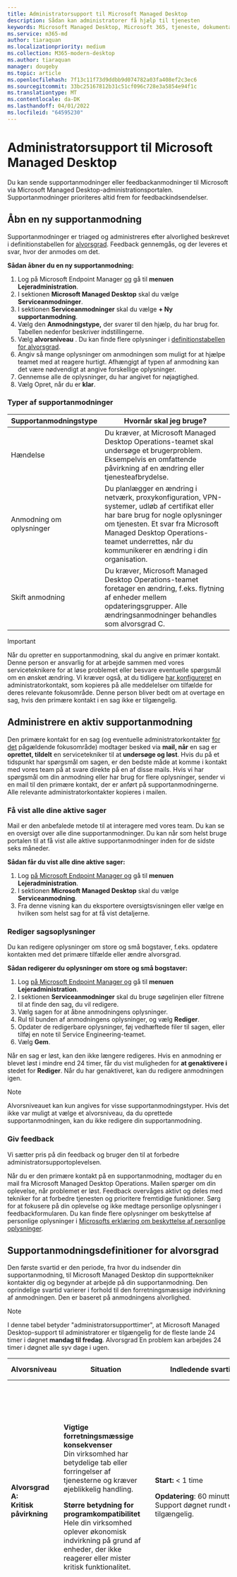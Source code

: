 ```yaml
---
title: Administratorsupport til Microsoft Managed Desktop
description: Sådan kan administratorer få hjælp til tjenesten
keywords: Microsoft Managed Desktop, Microsoft 365, tjeneste, dokumentation
ms.service: m365-md
author: tiaraquan
ms.localizationpriority: medium
ms.collection: M365-modern-desktop
ms.author: tiaraquan
manager: dougeby
ms.topic: article
ms.openlocfilehash: 7f13c11f73d9ddbb9d074782a03fa408ef2c3ec6
ms.sourcegitcommit: 33bc25167812b31c51cf096c728e3a5854e94f1c
ms.translationtype: MT
ms.contentlocale: da-DK
ms.lasthandoff: 04/01/2022
ms.locfileid: "64595230"
---
```

# <a name="admin-support-for-microsoft-managed-desktop"></a>Administratorsupport til Microsoft Managed Desktop

Du kan sende supportanmodninger eller feedbackanmodninger til Microsoft via Microsoft Managed Desktop-administrationsportalen. Supportanmodninger prioriteres altid frem for feedbackindsendelser.

## <a name="open-a-new-support-request"></a>Åbn en ny supportanmodning

Supportanmodninger er triaged og administreres efter alvorlighed beskrevet i definitionstabellen for [alvorsgrad](#support-request-severity-definitions). Feedback gennemgås, og der leveres et svar, hvor der anmodes om det.

**Sådan åbner du en ny supportanmodning:**

1. Log på Microsoft Endpoint Manager [og](https://endpoint.microsoft.com/) gå til **menuen Lejeradministration**.
2. I sektionen **Microsoft Managed Desktop** skal du vælge **Serviceanmodninger**.
3. I sektionen **Serviceanmodninger** skal du vælge **+ Ny supportanmodning**.
4. Vælg den **Anmodningstype,** der svarer til den hjælp, du har brug for. Tabellen nedenfor beskriver indstillingerne.
5. Vælg **alvorsniveau** . Du kan finde flere oplysninger i [definitionstabellen for alvorsgrad](#support-request-severity-definitions).
6. Angiv så mange oplysninger om anmodningen som muligt for at hjælpe teamet med at reagere hurtigt. Afhængigt af typen af anmodning kan det være nødvendigt at angive forskellige oplysninger.
7. Gennemse alle de oplysninger, du har angivet for nøjagtighed.
8. Vælg Opret, når du er **klar**.

### <a name="support-request-types"></a>Typer af supportanmodninger

| Supportanmodningstype | Hvornår skal jeg bruge? |
| ----- | ----- |
Hændelse | Du kræver, at Microsoft Managed Desktop Operations-teamet skal undersøge et brugerproblem. Eksempelvis en omfattende påvirkning af en ændring eller tjenesteafbrydelse.
Anmodning om oplysninger | Du planlægger en ændring i netværk, proxykonfiguration, VPN-systemer, udløb af certifikat eller har bare brug for nogle oplysninger om tjenesten. Et svar fra Microsoft Managed Desktop Operations-teamet underrettes, når du kommunikerer en ændring i din organisation.
Skift anmodning | Du kræver, Microsoft Managed Desktop Operations-teamet foretager en ændring, f.eks. flytning af enheder mellem opdateringsgrupper. Alle ændringsanmodninger behandles som alvorsgrad C.

> [!IMPORTANT]
> Når du opretter en supportanmodning, skal du angive en primær kontakt. Denne person er ansvarlig for at arbejde sammen med vores serviceteknikere for at løse problemet eller besvare eventuelle spørgsmål om en ønsket ændring. Vi kræver også, at du tidligere [har konfigureret](../get-started/add-admin-contacts.md) en administratorkontakt, som kopieres på alle meddelelser om tilfælde for deres relevante fokusområde. Denne person bliver bedt om at overtage en sag, hvis den primære kontakt i en sag ikke er tilgængelig.

## <a name="manage-an-active-support-request"></a>Administrere en aktiv supportanmodning

Den primære kontakt for en sag (og eventuelle administratorkontakter [for det](../get-started/add-admin-contacts.md) pågældende fokusområde) modtager besked via **mail, når** en sag er **oprettet, tildelt** en servicetekniker til at **undersøge og løst**. Hvis du på et tidspunkt har spørgsmål om sagen, er den bedste måde at komme i kontakt med vores team på at svare direkte på en af disse mails. Hvis vi har spørgsmål om din anmodning eller har brug for flere oplysninger, sender vi en mail til den primære kontakt, der er anført på supportanmodningerne. Alle relevante administratorkontakter kopieres i mailen.

### <a name="view-all-your-active-cases"></a>Få vist alle dine aktive sager

Mail er den anbefalede metode til at interagere med vores team. Du kan se en oversigt over alle dine supportanmodninger. Du kan når som helst bruge portalen til at få vist alle aktive supportanmodninger inden for de sidste seks måneder.

**Sådan får du vist alle dine aktive sager:**

1. Log [på Microsoft Endpoint Manager og](https://endpoint.microsoft.com/) gå til **menuen Lejeradministration**.
2. I sektionen **Microsoft Managed Desktop** skal du vælge **Serviceanmodning**.
3. Fra denne visning kan du eksportere oversigtsvisningen eller vælge en hvilken som helst sag for at få vist detaljerne.

### <a name="edit-case-details"></a>Rediger sagsoplysninger

Du kan redigere oplysninger om store og små bogstaver, f.eks. opdatere kontakten med det primære tilfælde eller ændre alvorsgrad.

**Sådan redigerer du oplysninger om store og små bogstaver:**

1. Log [på Microsoft Endpoint Manager og](https://endpoint.microsoft.com/) gå til **menuen Lejeradministration**.
1. I sektionen **Serviceanmodninger** skal du bruge søgelinjen eller filtrene til at finde den sag, du vil redigere.
1. Vælg sagen for at åbne anmodningens oplysninger.
1. Rul til bunden af anmodningens oplysninger, og vælg **Rediger**.
1. Opdater de redigerbare oplysninger, føj vedhæftede filer til sagen, eller tilføj en note til Service Engineering-teamet.
1. Vælg **Gem**.

Når en sag er løst, kan den ikke længere redigeres. Hvis en anmodning er blevet løst i mindre end 24 timer, får du vist muligheden for **at genaktivere i** stedet for **Rediger**. Når du har genaktiveret, kan du redigere anmodningen igen.  

> [!NOTE]
> Alvorsniveauet kan kun angives for visse supportanmodningstyper. Hvis det ikke var muligt at vælge et alvorsniveau, da du oprettede supportanmodningen, kan du ikke redigere din supportanmodning.

### <a name="provide-feedback"></a>Giv feedback

Vi sætter pris på din feedback og bruger den til at forbedre administratorsupportoplevelsen.

Når du er den primære kontakt på en supportanmodning, modtager du en mail fra Microsoft Managed Desktop Operations. Mailen spørger om din oplevelse, når problemet er løst. Feedback overvåges aktivt og deles med tekniker for at forbedre tjenesten og prioritere fremtidige funktioner. Sørg for at fokusere på din oplevelse og ikke medtage personlige oplysninger i feedbackformularen. Du kan finde flere oplysninger om beskyttelse af personlige oplysninger i [Microsofts erklæring om beskyttelse af personlige oplysninger](https://privacy.microsoft.com/privacystatement).

## <a name="support-request-severity-definitions"></a>Supportanmodningsdefinitioner for alvorsgrad

Den første svartid er den periode, fra hvor du indsender din supportanmodning, til Microsoft Managed Desktop din supporttekniker kontakter dig og begynder at arbejde på din supportanmodning. Den oprindelige svartid varierer i forhold til den forretningsmæssige indvirkning af anmodningen. Den er baseret på anmodningens alvorlighed.

> [!NOTE]
> I denne tabel betyder "administratorsupporttimer", at Microsoft Managed Desktop-support til administratorer er tilgængelig for de fleste lande 24 timer i døgnet **mandag til fredag**. Alvorsgrad En problem kan arbejdes 24 timer i døgnet alle syv dage i ugen.

| Alvorsniveau | Situation | Indledende svartid | Forventet svar fra dig |
| ----- | ----- |----- | ----- |
| **Alvorsgrad A: <br> Kritisk påvirkning** | **Vigtige forretningsmæssige konsekvenser** <br>Din virksomhed har betydelige tab eller forringelser af tjenesterne og kræver øjeblikkelig handling.<p>**Større betydning for programkompatibilitet**<br>Hele din virksomhed oplever økonomisk indvirkning på grund af enheder, der ikke reagerer eller mister kritisk funktionalitet. | **Start:** < 1 time <p> **Opdatering**: 60 minutter <br> Support døgnet rundt er tilgængelig.</p> | Når du vælger Alvorsgrad A, bekræfter du, at problemet har vigtige forretningsmæssige konsekvenser med alvorlige tab og forringelse af tjenesterne. <br><br> Problemet kræver et øjeblikkeligt svar, og du forpligter dig til at samarbejde løbende med Microsoft-teamet hver dag, indtil der er en løsning. Ellers kan Microsoft efter eget skøn reducere alvorsniveauet til niveau B.<br><br> Du sikrer også, at Microsoft har dine nøjagtige kontaktoplysninger.
**Alvorsgrad B: <br> Moderat påvirkning** | **Moderat påvirkning af virksomheden**<br>Din virksomhed har moderat tab eller forringelse af tjenesterne, men arbejdet kan med rimelighed fortsætte på en forringet måde.<p>**Moderat påvirkning af programkompatibilitet**<br>En bestemt forretningsgruppe er ikke længere produktiv på grund af enheder, der ikke reagerer eller mister kritisk funktionalitet.| **Start**: < 4 timer. <p> **Opdatering**: 12 timer; 24 timer i døgnet i administratorsupporttimerne (mandag til fredag).| Når du vælger Alvorsgrad B, bekræfter du, at problemet har moderat indvirkning på din virksomhed med tab og forringelse af tjenester. Midlertidige løsninger giver dog mulighed for midlertidige midlertidige midlertidige løsninger, der kan være midlertidige. <br><br> Problemet kræver et hurtigt svar. Hvis du vælger *support hele dagen,* når du indsender supportanmodningen, forpligter du dig til hele dagen at tage kontakt til Microsoft-teamet indtil løsning. Ellers kan Microsoft efter eget skøn reducere alvorsniveauet til niveau C. Hvis du vælger *support til administratorers supporttimer,* når du indsender en alvorsgrad B-hændelse, kontakter Microsoft dig kun under administratorsupport.<br><br>Du sikrer også, at Microsoft har dine nøjagtige kontaktoplysninger.
**Alvorsgrad C: <br> Minimal virkning** | **Mindste betydning for virksomheden**<br> Din virksomhed fungerer med mindre ændringer af tjenester.<p>**Mindre betydning for programkompatibilitet**<br>Potentielt ikke-relaterede brugere oplever mindre kompatibilitetsproblemer, der ikke forhindrer produktivitet. | **Start**: < 8 timer.<p> **Opdatering**: 24 timer; Support døgnet rundt i administratorsupporttimerne (mandag til fredag). | Når du vælger Alvorsgrad C, bekræfter du, at problemet har minimal indvirkning for din virksomhed med mindre forsøg på at gøre tjenesten tilgængelig.<br><br> Hvis det er en alvorsgrad C-hændelse, kontakter Microsoft dig kun i supporttiden for administratorer.<br><br> Du sikrer også, at Microsoft har dine nøjagtige kontaktoplysninger.

### <a name="more-support-request-information"></a>Flere oplysninger om supportanmodninger

Nedenfor er en liste over ekstra betingelser, du skal være opmærksom på, når du sender en supportanmodning.

| Anmodningsbetingelse | Beskrivelse  |
| ------ | ------ |
| Supportsprog | Al support findes på engelsk. |
| Ændringer på alvorsniveau | Microsoft nedgraderer måske alvorsniveauet, hvis du ikke kan levere tilstrækkelige ressourcer eller svar, så vi fortsat kan løse problemet. |
| Programkompatibilitet | Der skal være en fejl, der kan læses igen, for at der kan tages hensyn til et programkompatibilitetsproblem. Fejlen skal bruge den samme version af programmet, mellem den tidligere og den aktuelle version af Windows, eller Microsoft 365 Apps for enterprise. <br><br> For at løse problemer med programkompatibilitet kræver vi, at du har et kontaktpunkt i organisationen, du kan arbejde med. Kontakten skal arbejde direkte sammen med vores Fast Track-team for at undersøge og løse problemet. |
| Kundens svartid | Hvis du ikke kan opfylde de forventede svarkrav, nedgraderer vi anmodningen med ét alvorsniveau til minimumniveau (alvorsgrad C). <br><br> Hvis du ikke svarer på anmodninger om handling, kan vi afhjælpe og lukke supportanmodningen inden for 48 timer efter den seneste anmodning. |

## <a name="more-resources"></a>Flere ressourcer

- [Brugersupport til Microsoft Managed Desktop](end-user-support.md).
- [Support til Microsoft Managed Desktop](../service-description/support.md).
- Hvis du allerede abonnerer på Microsoft Managed Desktop, kan du finde detaljerede procedurer, procesflows, arbejdsinstruktioner og ofte stillede spørgsmål i Microsoft Managed Desktop Administratorvejledning. I [Microsoft Endpoint Manager](https://endpoint.microsoft.com/) skal du gå til sektionen Lejeradministration under Microsoft Managed Desktop vælge Onlineressourcer og derefter vælge Andre ressourcer. Du finder administratorvejledningen her.
